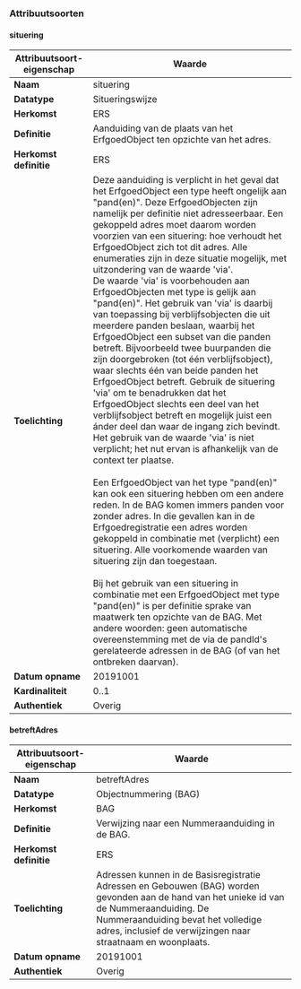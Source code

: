 ﻿### Attribuutsoorten
#### situering
| **Attribuutsoort-eigenschap** | **Waarde** |
| ---- | ---- |
| **Naam** | situering |
| **Datatype** | Situeringswijze |
| **Herkomst** | ERS |
| **Definitie** | Aanduiding van de plaats van het ErfgoedObject ten opzichte van het adres. |
| **Herkomst definitie** | ERS |
| **Toelichting** | Deze aanduiding is verplicht in het geval dat het ErfgoedObject een type heeft ongelijk aan "pand(en)". Deze ErfgoedObjecten zijn namelijk per definitie niet adresseerbaar. Een gekoppeld adres moet daarom worden voorzien van een situering: hoe verhoudt het ErfgoedObject zich tot dit adres. Alle enumeraties zijn in deze situatie mogelijk, met uitzondering van de waarde 'via'.<br />De waarde 'via' is voorbehouden aan ErfgoedObjecten met type is gelijk aan "pand(en)". Het gebruik van 'via' is daarbij van toepassing bij verblijfsobjecten die uit meerdere panden beslaan, waarbij het ErfgoedObject een subset van die panden betreft. Bijvoorbeeld twee buurpanden die zijn doorgebroken (tot één verblijfsobject), waar slechts één van beide panden het ErfgoedObject betreft. Gebruik de situering 'via' om te benadrukken dat het ErfgoedObject slechts een deel van het verblijfsobject betreft en mogelijk juist een ánder deel dan waar de ingang zich bevindt. Het gebruik van de waarde 'via' is niet verplicht; het nut ervan is afhankelijk van de context ter plaatse.<br /><br />Een ErfgoedObject van het type "pand(en)" kan ook een situering hebben om een andere reden. In de BAG komen immers panden voor zonder adres. In die gevallen kan in de Erfgoedregistratie een adres worden gekoppeld in combinatie met (verplicht) een situering. Alle voorkomende waarden van situering zijn dan toegestaan.<br /><br />Bij het gebruik van een situering in combinatie met een ErfgoedObject met type "pand(en)" is per definitie sprake van maatwerk ten opzichte van de BAG. Met andere woorden: geen automatische overeenstemming met de via de pandId's gerelateerde adressen in de BAG (of van het ontbreken daarvan). |
| **Datum opname** | 20191001 |
| **Kardinaliteit** | 0..1 |
| **Authentiek** | Overig |

#### betreftAdres
| **Attribuutsoort-eigenschap** | **Waarde** |
| ---- | ---- |
| **Naam** | betreftAdres |
| **Datatype** | Objectnummering (BAG) |
| **Herkomst** | BAG |
| **Definitie** | Verwijzing naar een Nummeraanduiding in de BAG. |
| **Herkomst definitie** | ERS |
| **Toelichting** | Adressen kunnen in de Basisregistratie Adressen en Gebouwen (BAG) worden gevonden aan de hand van het unieke id van de Nummeraanduiding. De Nummeraanduiding bevat het volledige adres, inclusief de verwijzingen naar straatnaam en woonplaats. |
| **Datum opname** | 20191001 |
| **Authentiek** | Overig |

